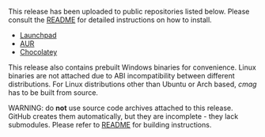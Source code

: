 
This release has been uploaded to public repositories listed below. Please consult the [README](https://github.com/DziubanMaciej/cmag/blob/v0.1.0/README.md) for detailed instructions on how to install.
- [Launchpad](https://launchpad.net/~mdziuban/+archive/ubuntu/cmag)
- [AUR](https://aur.archlinux.org/packages/cmag)
- [Chocolatey](https://community.chocolatey.org/packages/cmag)

This release also contains prebuilt Windows binaries for convenience. Linux binaries are not attached due to ABI incompatibility between different distributions. For Linux distributions other than Ubuntu or Arch based, *cmag* has to be built from source.

WARNING: do **not** use source code archives attached to this release. GitHub creates them automatically, but they are incomplete - they lack submodules. Please refer to [README](https://github.com/DziubanMaciej/cmag/blob/v0.1.0/README.md) for building instructions.
